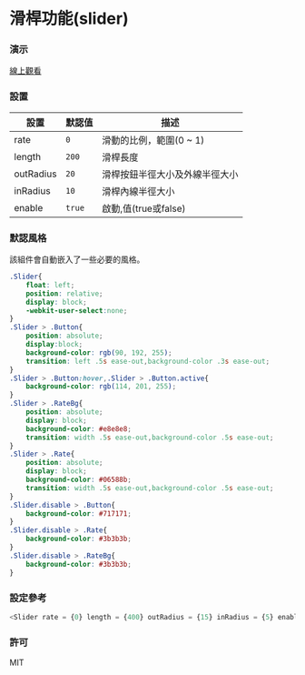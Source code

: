 滑桿功能(slider)
=========================
### 演示
[線上觀看](http://startail007.github.io/reactjs_slider/v1/index.html)
### 設置
|設置|默認值|描述|
|---|---|---|
|rate|`0`|滑動的比例，範圍(0 ~ 1)|
|length|`200`|滑桿長度|
|outRadius|`20`|滑桿按鈕半徑大小及外線半徑大小|
|inRadius|`10`|滑桿內線半徑大小|
|enable|`true`|啟動,值(true或false)|
### 默認風格
該組件會自動嵌入了一些必要的風格。
```css
.Slider{
    float: left;
    position: relative;
    display: block;
    -webkit-user-select:none;
}
.Slider > .Button{
    position: absolute;    
    display:block;
    background-color: rgb(90, 192, 255);
    transition: left .5s ease-out,background-color .3s ease-out;
}
.Slider > .Button:hover,.Slider > .Button.active{
    background-color: rgb(114, 201, 255);
}
.Slider > .RateBg{
    position: absolute; 
    display: block;
    background-color: #e8e8e8;
    transition: width .5s ease-out,background-color .5s ease-out;
}
.Slider > .Rate{
    position: absolute; 
    display: block;
    background-color: #06588b;
    transition: width .5s ease-out,background-color .5s ease-out;
}
.Slider.disable > .Button{
    background-color: #717171;
}
.Slider.disable > .Rate{
    background-color: #3b3b3b;
}
.Slider.disable > .RateBg{
    background-color: #3b3b3b;
}
```
### 設定參考
```javascript
<Slider rate = {0} length = {400} outRadius = {15} inRadius = {5} enable = {ture}/>
```
### 許可
MIT
